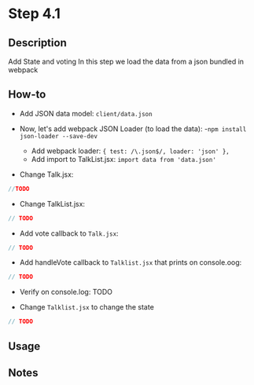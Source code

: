 # Step 4.1

## Description
Add State and voting
In this step we load the data from a json bundled in webpack

## How-to
- Add JSON data model: `client/data.json`


- Now, let's add webpack JSON Loader (to load the data):
  -`npm install json-loader --save-dev`
  - Add webpack loader:   `{ test: /\.json$/, loader: 'json' },`
  - Add import to TalkList.jsx: `import data from 'data.json'`

- Change Talk.jsx:
``` javascript
//TODO
```
- Change TalkList.jsx:
``` javascript
// TODO
```

- Add vote callback to `Talk.jsx`:
``` javascript
// TODO
```

- Add handleVote callback to `Talklist.jsx` that prints on console.oog:
``` javascript
// TODO
```

- Verify on console.log: TODO

- Change `Talklist.jsx` to change the state
``` javascript
// TODO
```

## Usage

## Notes
